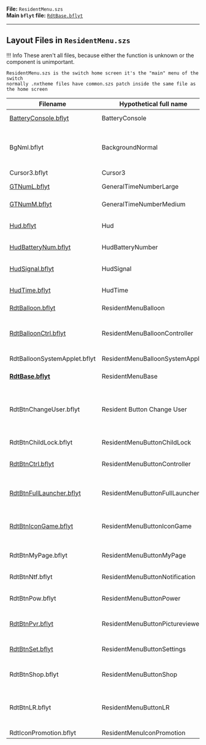 **File:** `ResidentMenu.szs`  
**Main `bflyt` file:** [`RdtBase.bflyt`](RdtBase.bflyt.md)

---

## Layout Files in `ResidentMenu.szs`

<!-- prettier-ignore -->
!!! Info
    These aren't all files, because either the function is unknown or the component is unimportant.
	
	ResidentMenu.szs is the switch home screen it's the "main" menu of the switch
	normally .nxtheme files have common.szs patch inside the same file as the home screen

| Filename                                       	  | Hypothetical full name          | Function                                                                       |
| --------------------------------------------------- | ------------------------------- | ------------------------------------------------------------------------------ |
| [BatteryConsole.bflyt](BatteryConsole.bflyt)   	  | BatteryConsole                  | Battery (Icon)  							 									 |
| BgNml.bflyt                                     	  | BackgroundNormal                | Contains menu background pane + '[exelixbg](../../../definitions.md#exelixbg)' |
| Cursor3.bflyt                                   	  | Cursor3                         | Cursor                                                                         |
| [GTNumL.bflyt](GTNumL.bflyt)                    	  | GeneralTimeNumberLarge          | Time (Numbers)                                                                 |
| [GTNumM.bflyt](GTNumM.bflyt)                        | GeneralTimeNumberMedium         | Time (Numbers)                                                                 |
| [Hud.bflyt](Hud.bflyt)                              | Hud                             | Wrapper for all other hud components                                           |
| [HudBatteryNum.bflyt](HudBatteryNum.bflyt)          | HudBatteryNumber                | Battery (Percent)                                                              |
| [HudSignal.bflyt](HudSignal.bflyt)                  | HudSignal                       | Network connnection indicator                                                  |
| [HudTime.bflyt](HudTime.bflyt)                      | HudTime                         | Time (AM, PM, Colon)                                                           |
| [RdtBalloon.bflyt](RdtBalloon.bflyt)         		  | ResidentMenuBalloon             | App name balloon                                                               |
| [RdtBalloonCtrl.bflyt](RdtBalloonCtrl.bflyt)        | ResidentMenuBalloonController   | Controller (dis)connect notification popup                                     |
| RdtBalloonSystemApplet.bflyt                    	  | ResidentMenuBalloonSystemApplet | Applet name balloon                                                            |
| **[RdtBase.bflyt](RdtBase.bflyt.md)**               | ResidentMenuBase                | The main wrapper                                                               |
| RdtBtnChangeUser.bflyt							  | Resident Button Change User		| :material-alpha-y-circle: Switch user text (usually blue) 					 |
| RdtBtnChildLock.bflyt                               | ResidentMenuButtonChildLock     | Child lock button                                                              |
| [RdtBtnCtrl.bflyt](RdtBtnCtrl.bflyt)                | ResidentMenuButtonController    | Controller applet button                                                       |
| [RdtBtnFullLauncher.bflyt](RdtBtnFullLauncher.bflyt)| ResidentMenuButtonFullLauncher  | Open Full Launcher (All Apps menu)                                             |
| [RdtBtnIconGame.bflyt](RdtBtnIconGame.bflyt) 		  | ResidentMenuButtonIconGame      | The game icon layout. Used for all 12 icons                                    |
| RdtBtnMyPage.bflyt                              	  | ResidentMenuButtonMyPage        | User account button                                                            |
| RdtBtnNtf.bflyt                                 	  | ResidentMenuButtonNotification  | News applet button                                                             |
| RdtBtnPow.bflyt                                 	  | ResidentMenuButtonPower         | Power applet button                                                            |
| [RdtBtnPvr.bflyt](RdtBtnPvr.bflyt)                  | ResidentMenuButtonPictureviewer | Album applet button                                                            |
| [RdtBtnSet.bflyt](RdtBtnSet.bflyt)                  | ResidentMenuButtonSettings      | Settings applet button                                                         |
| RdtBtnShop.bflyt                                	  | ResidentMenuButtonShop          | eShop applet button                                                            |
| RdtBtnLR.bflyt                                      | ResidentMenuButtonLR            | Nintendo Switch Online applet button                                           |
| RdtIconPromotion.bflyt                          	  | ResidentMenuIconPromotion       |                                                                                |
